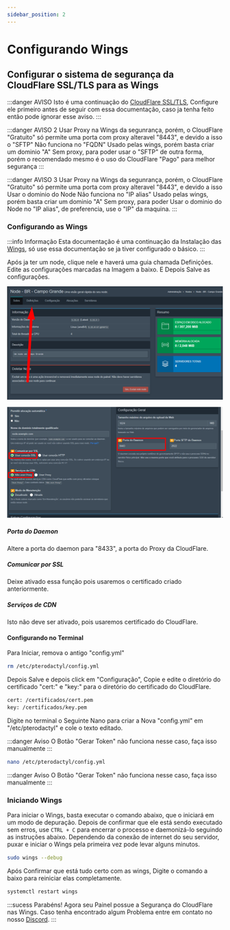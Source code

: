 ```yaml
---
sidebar_position: 2
---
```


# Configurando Wings

## Configurar o sistema de segurança da CloudFlare SSL/TLS para as Wings

:::danger AVISO
Isto é uma continuação do [CloudFlare SSL/TLS](./1%20-%20CloudFlare%20CDN/Completo(estrito).md), Configure ele primeiro antes de seguir com essa documentação, caso ja tenha feito então pode ignorar esse aviso.
:::

:::danger AVISO 2
Usar Proxy na Wings da segunrança, porém, o CloudFlare "Gratuito" só permite uma porta com proxy alteravel "8443", e devido a isso o "SFTP" Não funciona no "FQDN" Usado pelas wings, porém basta criar um dominio "A" Sem proxy, para poder usar o "SFTP" de outra forma, porém o recomendado mesmo é o uso do CloudFlare "Pago" para melhor segurança
:::

:::danger AVISO 3
Usar Proxy na Wings da segunrança, porém, o CloudFlare "Gratuito" só permite uma porta com proxy alteravel "8443", e devido a isso Usar o dominio do Node Não funciona no "IP alias" Usado pelas wings, porém basta criar um dominio "A" Sem proxy, para poder Usar o dominio do Node no "IP alias", de preferencia, use o "IP" da maquina.
:::

### Configurando as Wings

:::info Informação
Esta documentação é uma continuação da Instalação das [Wings](/docs/2%20-%20Pterodactyl/4%20-%20Wings/Instala%C3%A7%C3%A3o.md), só use essa documentação se ja tiver configurado o básico.
:::


Após ja ter um node, clique nele e haverá uma guia chamada Definições. Edite as configurações marcadas na Imagem a baixo. E Depois Salve as configurações.

![Definições Node](./img/definicoes-node.png)

![Node Configurações](./img/node-config.png)

##### Porta do Daemon

Altere a porta do daemon para "8433", a porta do Proxy da CloudFlare.

##### Comunicar por SSL

Deixe ativado essa função pois usaremos o certificado criado anteriormente.

##### Serviços de CDN

Isto não deve ser ativado, pois usaremos certificado do CloudFlare.


#### Configurando no Terminal

Para Iniciar, remova o antigo "config.yml"

```bash
rm /etc/pterodactyl/config.yml
```

Depois Salve e depois click em "Configuração", Copie e edite o diretório do certificado "cert:" e "key:" para o diretório do certificado do CloudFlare.

```bash
cert: /certificados/cert.pem
key: /certificados/key.pem
```


Digite no terminal o Seguinte Nano para criar a Nova "config.yml" em "/etc/pterodactyl" e cole o texto editado.

:::danger Aviso
O Botão "Gerar Token" não funciona nesse caso, faça isso manualmente
:::

```bash
nano /etc/pterodactyl/config.yml
```

:::danger Aviso
O Botão "Gerar Token" não funciona nesse caso, faça isso manualmente
:::

### Iniciando Wings

Para iniciar o Wings, basta executar o comando abaixo, que o iniciará em um modo de depuração. Depois de confirmar que ele está sendo executado sem erros, use `CTRL + C` para encerrar o processo e daemonizá-lo seguindo as instruções abaixo. Dependendo da conexão de internet do seu servidor, puxar e iniciar o Wings pela primeira vez pode levar alguns minutos.

```bash
sudo wings --debug
```

Após Confirmar que está tudo certo com as wings, Digite o comando a baixo para reiniciar elas completamente.

```bash
systemctl restart wings
```

:::sucess Parabéns!
Agora seu Painel possue a Segurança do CloudFlare nas Wings.
Caso tenha encontrado algum Problema entre em contato no nosso [Discord](https://discord.gg/8r7n7mU33R).
:::
